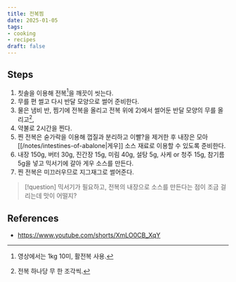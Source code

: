 ```yaml
---
title: 전복찜
date: 2025-01-05
tags:
- cooking
- recipes
draft: false
---
```


## Steps
1. 칫솔을 이용해 전복[^1]을 깨끗이 씻는다.
2. 무를 편 썰고 다시 반달 모양으로 썰어 준비한다.
3. 물은 냄비 반, 찜기에 전복을 올리고 전복 위에 2)에서 썰어둔 반달 모양의 무를 올리고[^2],
4. 약불로 2시간을 찐다.
5. 찐 전복은 숟가락을 이용해 껍질과 분리하고 이빨?을 제거한 후 내장은 모아 [[/notes/intestines-of-abalone|게우]] 소스 재료로 이용할 수 있도록 준비한다.
6. 내장 150g, 버터 30g, 진간장 15g, 미림 40g, 설탕 5g, 사케 or 청주 15g, 참기름 5g을 넣고 믹서기에 갈아 게우 소스를 만든다.
7. 찐 전복은 미끄러우므로 지그재그로 썰어준다.


[^1]: 영상에서는 1kg 10미, 활전복 사용.
[^2]: 전복 하나당 무 한 조각씩.

> [!question]
> 믹서기가 필요하고, 전복의 내장으로 소스를 만든다는 점이 조금 걸리는데 맛이 어떨지?


## References
- https://www.youtube.com/shorts/XmLO0CB_XqY
